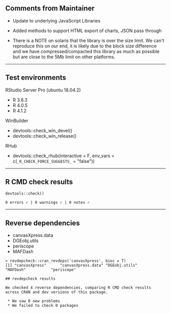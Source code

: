 ## Comments from Maintainer

* Update to underlying JavaScript Libraries
* Added methods to support HTML export of charts, JSON pass through

* There is a NOTE on solaris that the library is over the size limit.  We can't reproduce this on our end, it is likely due to the block size difference and we have compressed/compacted this library as much as possible but are close to the 5Mb limit on other platforms.

---  

## Test environments


RStudio Server Pro (ubuntu 18.04.2)  

* R 3.6.3
* R 4.0.5
* R 4.1.2

WinBuilder

* devtools::check_win_devel()  
* devtools::check_win_release()  

RHub

* devtools::check_rhub(interactive = F, 
                       env_vars    = c(`_R_CHECK_FORCE_SUGGESTS_` = "false"))

---  

## R CMD check results


```
devtools::check()  

0 errors ✓ | 0 warnings ✓ | 0 notes ✓
```

---  

## Reverse dependencies

* canvasXpress.data
* DGEobj.utils
* periscope
* MAFDash

```
> revdepcheck::cran_revdeps('canvasXpress', bioc = T)
[1] "canvasXpress"      "canvasXpress.data" "DGEobj.utils"      "MAFDash"           "periscope"  

```

```
## revdepcheck results

We checked 4 reverse dependencies, comparing R CMD check results across CRAN and dev versions of this package.

 * We saw 0 new problems
 * We failed to check 0 packages

```
